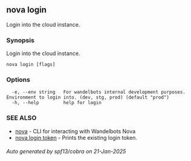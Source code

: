 ## nova login

Login into the cloud instance.

### Synopsis

Login into the cloud instance.

```
nova login [flags]
```

### Options

```
  -e, --env string   For wandelbots internal development purposes. Environment to login into. (dev, stg, prod) (default "prod")
  -h, --help         help for login
```

### SEE ALSO

* [nova](nova.md)	 - CLI for interacting with Wandelbots Nova
* [nova login token](nova_login_token.md)	 - Prints the existing login token.

###### Auto generated by spf13/cobra on 21-Jan-2025
